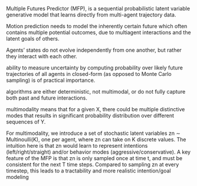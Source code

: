 Multiple Futures Predictor (MFP), is a sequential probabilistic latent variable generative model that learns directly from multi-agent trajectory data. 

Motion prediction needs to model the inherently certain future which often contains multiple potential outcomes, due to multiagent interactions and the latent goals of others. 

Agents’ states do not evolve independently from one another, but rather they interact with each other. 

ability to measure uncertainty by computing probability over likely future trajectories of all agents in closed-form (as opposed to Monte Carlo sampling) is of practical importance.

algorithms are either deterministic, not multimodal, or do not fully capture both past and future interactions.

multimodality means that for a given X, there could be multiple distinctive modes that results in significant probability distribution over different sequences of Y.

For multimodality, we introduce a set of stochastic latent variables zn ∼ Multinoulli(K), one per agent, where zn can take on K discrete values. The intuition here is that zn would learn to represent intentions (left/right/straight) and/or behavior modes (aggressive/conservative). A key feature of the MFP is that zn is only sampled once at time t, and must be consistent for the next T time steps. Compared to sampling zn at every timestep, this leads to a tractability and more realistic intention/goal modeling
